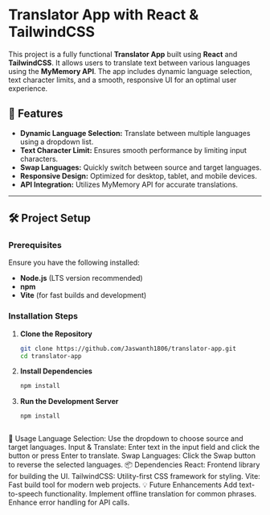 # Translator App with React & TailwindCSS  

This project is a fully functional **Translator App** built using **React** and **TailwindCSS**. It allows users to translate text between various languages using the **MyMemory API**. The app includes dynamic language selection, text character limits, and a smooth, responsive UI for an optimal user experience.

## 🚀 Features  
- **Dynamic Language Selection:** Translate between multiple languages using a dropdown list.  
- **Text Character Limit:** Ensures smooth performance by limiting input characters.  
- **Swap Languages:** Quickly switch between source and target languages.  
- **Responsive Design:** Optimized for desktop, tablet, and mobile devices.  
- **API Integration:** Utilizes MyMemory API for accurate translations.

---

## 🛠️ Project Setup  

### Prerequisites  
Ensure you have the following installed:  
- **Node.js** (LTS version recommended)  
- **npm**  
- **Vite** (for fast builds and development)  

### Installation Steps  

1. **Clone the Repository**  
   ```bash  
   git clone https://github.com/Jaswanth1806/translator-app.git  
   cd translator-app
2. **Install Dependencies**  
   ```bash
   npm install
3. **Run the Development Server**  
   ```bash
   npm install



📝 Usage
Language Selection: Use the dropdown to choose source and target languages.
Input & Translate: Enter text in the input field and click the button or press Enter to translate.
Swap Languages: Click the Swap button to reverse the selected languages.
📦 Dependencies
React: Frontend library for building the UI.
TailwindCSS: Utility-first CSS framework for styling.
Vite: Fast build tool for modern web projects.
💡 Future Enhancements
Add text-to-speech functionality.
Implement offline translation for common phrases.
Enhance error handling for API calls.
